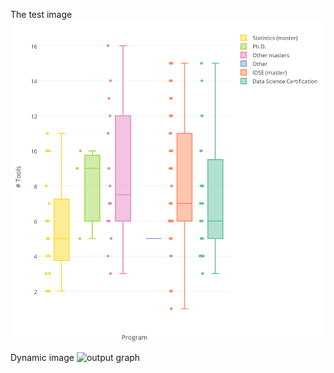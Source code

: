 
The test image
![output image](Tool-Program.png)

Dynamic image
![output graph](https://plot.ly/~linglin00/2.embed)

